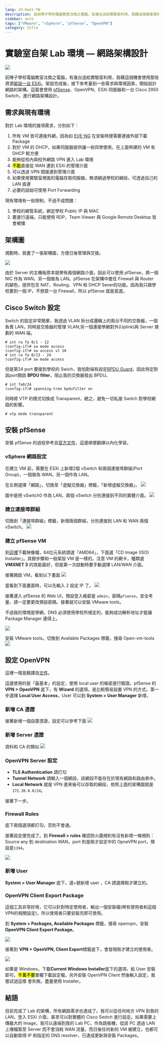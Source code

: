 ```yaml
---
lang: zh-Hant-TW
description: 自前陣子學校電腦教室汰換之電腦，有幾台送給實驗室利用，我藉這個機會使用那些資源架設一台 ESXi。架設完成後，接下來考量到一些需求與環境因素，開始設計網路的架構。這篇會使用 pfSense、OpenVPN、ESXi 伺服器和一台 Cisco 2950 Switch，進行網路架構設計。
sidebar: auto
tags: ["VMware", "vSphere", "pfSense", "OpenVPN"]
category: Infra
---
```

# 實驗室自架 Lab 環境 — 網路架構設計
<PageEdit/>
<div><TagLinks/></div>

![](https://i.imgur.com/UhT17Yp.png)

前陣子學校電腦教室汰換之電腦，有幾台送給實驗室利用，我藉這個機會使用那些資源[架設一台 ESXi](/posts/infra/self-hosted-esxi-server-in-lab.html)。架設完成後，接下來考量到一些需求與環境因素，開始設計網路的架構。這篇會使用 [pfSense](https://www.pfsense.org/)、OpenVPN、ESXi 伺服器和一台 Cisco 2950 Switch，進行網路架構設計。

## 需求與現有環境

對於 Lab 環境的幾項需求，分別如下：
1. 所有 VM 皆可連接外網，因為如 [EVE-NG](https://www.eve-ng.net/) 在安裝時便需要連接外部下載 Package
2. 對於 VM 的 DHCP，如果伺服器提供讓一些同學使用，在上面佈建的 VM 有 DHCP 較方便
3. 能夠從校內與校外網路 VPN 進入 Lab 環境
4. <mark>不能</mark>直接從 WAN 連到 ESXi 的管理介面
5. 可以透過 VPN 間接連到管理介面
6. 如果使用實驗室裡面的電腦存取伺服器，無須繞過學校的網段，可透過自己的 LAN 直連
7. 必要的話始可使用 Port Forwarding

現有環境有一些限制，不過不成問題：
1. 學校的網管系統，綁定學校 Public IP 與 MAC
2. 要進行遠端，只能使用 RDP，Team Viewer 與 Google Remote Desktop 皆會被擋

## 架構圖

規劃時，我畫了一張架構圖，方便日後管理與交接。

![](https://i.imgur.com/ZJ8IsOX.png)

由於 Server 的主機板原本就帶有兩個網路介面，因此可以使用 pfSense，將一個 NIC 作為 WAN，另一個做為 LAN。pfSense 在架構中擔任 Firewall 與 Router 的腳色，提供包含 NAT、Routing、VPN 和 DHCP Sever的功能。因為我只跟學校要到一個 IP，不想買一台 Firewall，所以 pfSense 就是首選。

## Cisco Switch 設定
Switch 的設定非常簡單，我透過 VLAN 拆分成邏輯上的兩台不同的交換器，一個負責 LAN，同時是交換器的管理 VLAN;另一個連接學網對外(Uplink)與 Server 規劃的 WAN 端。

```
# int ra fa 0/1 - 12
(config-if)# sw mode access
(config-if)# sw access vl 10
# int ra fa 0/13 - 24
(config-if)# sw mode access
```

但是第24 port 要接到學校的 Swich，我怕對端有設定[BPDU Guard](https://www.cisco.com/c/en/us/support/docs/lan-switching/spanning-tree-protocol/10586-65.html)，因此特定對該port開啟 **BPDU filter**，阻止我的交換器發出 BPDU。

```
# int fa0/24
(config-if)# spanning-tree bpdufilter en
```

同時將 VTP 的模式切換成 Transparent，總之，避免一切私接 Switch 對學校網路的影響。

```
# vtp mode transparent
```


## 安裝 pfSense
安裝 pfSense 的過程參考自[官方文件](https://docs.netgate.com/pfsense/en/latest/virtualization/virtualizing-pfsense-with-vmware-vsphere-esxi.html)，這邊順便翻譯以內化學習。

### vSphere 網路設定
在建立 VM 前，需要在 ESXi 上新增2個 vSwitch 和兩個連接埠群組(Port Group)，一個做為 WAN，另一個作為 LAN。

在左側選擇「網路」，切換至「虛擬交換器」標籤，「新增虛擬交換器」。
![](https://i.imgur.com/i0F9jVg.png)

圖中是把 vSwitch0 作為 LAN，兩個 vSwitch 分別連接到不同的實體介面。
![](https://i.imgur.com/3Ss6AYf.png)

### 建立連接埠群組
切換到「連接埠群組」標籤，新增兩個群組，分別連接到 LAN 和 WAN 兩個 vSwitch。
![](https://i.imgur.com/ZkamIQ0.png)

### 建立 pfSense VM
到[這裡](https://www.pfsense.org/download/)下載映像檔，64位元系統請選「AMD64」，下面選「CD Image (ISO) Installer」。其餘步驟和一般架設 VM 是一樣的。注意 VM 的網卡，種類選 **VMXNET 3** 的效能最好，但是第一次啟動時要手動選擇 LAN/WAN 介面。

接著開啟 VM，看到以下畫面
![](https://i.imgur.com/QPqVEb0.png)

當看到下面畫面時，可以先輸入 2 設定 IP 了。
![](https://i.imgur.com/HOQa7G1.png)

接著連入 pfSense 的 Web UI，預設登入帳密是 `admin`，密碼`pfsense`，安全考量，請一定要更改預設密碼。接著就可以安裝 VMware tools。

不過我的環境是學網，DNS 必須使用學校所規定的，能夠成功解析地址才能讓 Package Manager 連得上。

![](https://i.imgur.com/BIj7Tp8.png)

安裝 VMware tools。切換到 Available Packages 標籤，搜尋 Open-vm-tools
![](https://i.imgur.com/Ce7ASRq.png)

## 設定 OpenVPN
這裡一樣是翻譯自[文件](https://docs.netgate.com/pfsense/en/latest/vpn/openvpn/openvpn-remote-access-server.html)。

這邊使用的是「最基本」的設定，使用 local user 的帳密進行驗證。pfSense 的 **VPN > OpenVPN** 底下，有 **Wizard** 的選項，是比較簡易設置 VPN 的方式。第一步選擇 **Local User Access**，User 可以到 **System > User Manager** 新增。

### 新增 CA 憑證
接著新增一個自簽憑證，設定可以參考下面
![](https://i.imgur.com/NjQnhtu.png)

### 新增 Server 憑證
資料和 CA 的類似
![](https://i.imgur.com/WISRLsL.png)

### OpenVPN Server 設定
- **TLS Authentication** 請打勾
- **Tunnel Network** 請輸入一個網段，該網段不能存在於現有網路和路由表中。
- **Local Network** 就是 VPN 進來後可以存取的網段，依照上面的架構圖就是 `172.30.0.0/24`。

接著下一步。

### Firewall Rules
底下兩個選項都打勾，否則不會通。

接著設定便完成了。到 **Firewall > rules** 確認防火牆規則有沒有新增一條規則：Source any 到 destination WAN，port 則是剛才設定中的 OpneVPN port，預設是`1194`。

![](https://i.imgur.com/GhKawlB.png)

### 新增 User
**System > User Manager** 底下，選+號新增 user ，CA 請選擇剛才建立的。

### OpenVPN Client Export Package
這個工具非常好用，它可以針對特定使用者，輸出一個安裝檔(帶有使用者和這個VPN的相關設定)，所以使用者只要安裝完即可使用。

到 **System > Packages, Available Packages** 標籤，搜尋 openvpn，安裝 **OpenVPN Client Export Package**。

![](https://i.imgur.com/Uk82ibO.png)

接著到 **VPN > OpenVPN, Client Export**標籤底下，會發現剛才建立的使用者。

![](https://i.imgur.com/TuQJciw.png)

如果是 Windows，下載**Current Windows Installer**底下的選項，給 User 安裝即可。<mark>千萬不要</mark>單獨下載設定檔，另外安裝 OpenVPN Client 然後輸入設定，我嘗試過這樣
會失敗。盡量使用 Installer。

## 結語
目前完成了 Lab 的架構，所有網路需求也達成了。我可以從任何地方 VPN 到我的 LAN，登入 ESXi 介面，甚至可以對實體的 Cisco Switch 進行設定。如果需要上傳龐大的 Image，我可以遠端到我的 Lab PC，作為跳板機，從該 PC 透過 LAN 上傳檔案至 Server 而不會消耗 WAN 流量。而日後任何新的 VM 被建立，也都可以自動取得 IP 和指定的 DNS resolver，已達成更新與安裝 Packages。

<Disqus/>